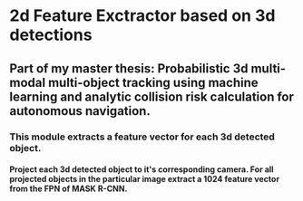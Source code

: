 # 2d Feature Exctractor based on 3d detections
## Part of my master thesis: Probabilistic 3d multi-modal multi-object tracking using machine learning and analytic collision risk calculation for autonomous navigation.
### This module extracts a feature vector for each 3d detected object.
#### Project each 3d detected object to it's corresponding camera. For all projected objects in the particular image extract a 1024 feature vector from the FPN of MASK R-CNN.
